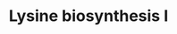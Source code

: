 ---
annotations:
- type: Pathway Ontology
  value: lysine biosynthetic pathway
authors:
- Anwesha
- Mkutmon
- Eweitz
description: This event has been computationally inferred from an event that has been
  demonstrated in another species.<p>The inference is based on Ensembl Compara orthology
  projection. Briefly, reactions for which all involved PhysicalEntities (in input,
  output and catalyst) have a mapped ortholog or paralog are inferred to the other
  species. High-level events are also inferred for these events to allow for easier
  navigation.<p>Details of projection methods and parameters may be found <a href="/projection.html">here.</a><p>  Source:[http://plantreactome.gramene.org/
  Plant Reactome].
last-edited: 2021-05-19
organisms:
- Arabidopsis thaliana
redirect_from:
- /index.php/Pathway:WP3025
- /instance/WP3025
schema-jsonld:
- '@context': https://schema.org/
  '@id': https://wikipathways.github.io/pathways/WP3025.html
  '@type': Dataset
  creator:
    '@type': Organization
    name: WikiPathways
  description: This event has been computationally inferred from an event that has
    been demonstrated in another species.<p>The inference is based on Ensembl Compara
    orthology projection. Briefly, reactions for which all involved PhysicalEntities
    (in input, output and catalyst) have a mapped ortholog or paralog are inferred
    to the other species. High-level events are also inferred for these events to
    allow for easier navigation.<p>Details of projection methods and parameters may
    be found <a href="/projection.html">here.</a><p>  Source:[http://plantreactome.gramene.org/
    Plant Reactome].
  keywords:
  - decarboxylase
  - ATP
  - NAD(P)H
  - dehydrogenase
  - meso-diaminopimelate
  - CO2
  - (LOC_OS04G48540.1)
  - L-aspartyl-4-phosphate
  - NADPH
  - L-Asp
  - (LOC_OS02G24354.1)
  - aspartate-semialdehyde
  - L-Lys
  - aspartate kinase
  - protein
  - tetrahydrodipicolinate
  - Pi
  - dihydrodipicolinate
  - Homologues of
  - ADP
  - L-aspartate-semialdehyde
  - PYR
  - L-2,3-dihydrodipicolinate
  - NADP+
  - H2O
  - synthase
  - H+
  - pyridoxal-dependent
  - NAD(P)+
  - reductase
  license: CC0
  name: Lysine biosynthesis I
seo: CreativeWork
title: Lysine biosynthesis I
wpid: WP3025
---